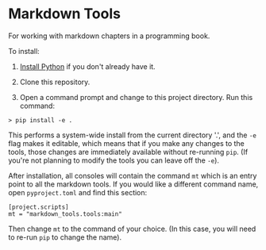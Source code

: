 # Markdown Tools
For working with markdown chapters in a programming book.

To install:

1. [Install Python](https://www.python.org/about/gettingstarted/) if you don't already have it.

1. Clone this repository. 

1. Open a command prompt and change to this project directory. Run this command:

```text
> pip install -e .
```

This performs a system-wide install from the current directory '.', and the
`-e` flag makes it editable, which means that if you make any changes to the
tools, those changes are immediately available without re-running `pip`. 
(If you're not planning to modify the tools you can leave off the `-e`).

After installation, all consoles will contain the command `mt` which is an
entry point to all the markdown tools. If you would like a different command name,
open `pyproject.toml` and find this section:

```text
[project.scripts]
mt = "markdown_tools.tools:main"
```

Then change `mt` to the command of your choice. 
(In this case, you will need to re-run `pip` to change the name).
